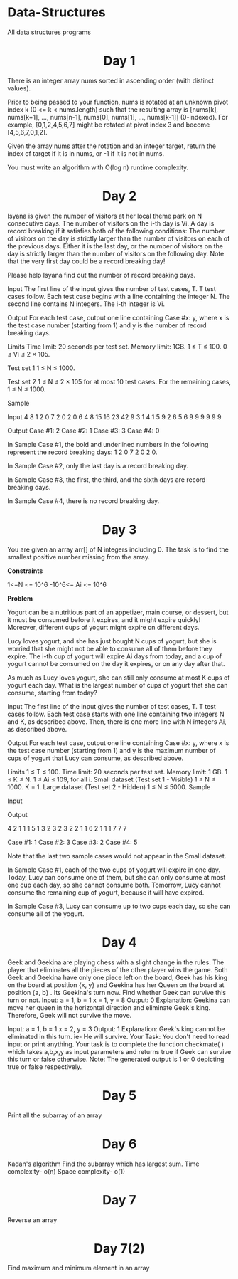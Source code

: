 # Data-Structures
All data structures programs

<h1 align ="center">Day 1</h1>

<p>There is an integer array nums sorted in ascending order (with distinct values).

Prior to being passed to your function, nums is rotated at an unknown pivot index k (0 <= k < nums.length) such that the resulting array is [nums[k], nums[k+1], ..., nums[n-1], nums[0], nums[1], ..., nums[k-1]] (0-indexed). For example, [0,1,2,4,5,6,7] might be rotated at pivot index 3 and become [4,5,6,7,0,1,2].

Given the array nums after the rotation and an integer target, return the index of target if it is in nums, or -1 if it is not in nums.

You must write an algorithm with O(log n) runtime complexity.<p>
  
 <h1 align ="center">Day 2</h1>
 <p>Isyana is given the number of visitors at her local theme park on N consecutive days. The number of visitors on the i-th day is Vi. A day is record breaking if it satisfies both of the following conditions: The number of visitors on the day is strictly larger than the number of visitors on each of the previous days. Either it is the last day, or the number of visitors on the day is strictly larger than the number of visitors on the following day. Note that the very first day could be a record breaking day!

Please help Isyana find out the number of record breaking days.

Input The first line of the input gives the number of test cases, T. T test cases follow. Each test case begins with a line containing the integer N. The second line contains N integers. The i-th integer is Vi.

Output For each test case, output one line containing Case #x: y, where x is the test case number (starting from 1) and y is the number of record breaking days.

Limits Time limit: 20 seconds per test set. Memory limit: 1GB. 1 ≤ T ≤ 100. 0 ≤ Vi ≤ 2 × 105.

Test set 1 1 ≤ N ≤ 1000.

Test set 2 1 ≤ N ≤ 2 × 105 for at most 10 test cases. For the remaining cases, 1 ≤ N ≤ 1000.

Sample

Input 4 8 1 2 0 7 2 0 2 0 6 4 8 15 16 23 42 9 3 1 4 1 5 9 2 6 5 6 9 9 9 9 9 9

Output Case #1: 2 Case #2: 1 Case #3: 3 Case #4: 0

In Sample Case #1, the bold and underlined numbers in the following represent the record breaking days: 1 2 0 7 2 0 2 0.

In Sample Case #2, only the last day is a record breaking day.

In Sample Case #3, the first, the third, and the sixth days are record breaking days.

In Sample Case #4, there is no record breaking day.</p>

<h1 align="center">Day 3</h1>
<p>You are given an array arr[] of N integers including 0. The task is to find the smallest positive number missing from the array.<br>
  
  <strong>Constraints</strong>
  <p> 1<=N <= 10^6
-10^6<= Ai <= 10^6 </p>

<strong>Problem</strong>
<p>
Yogurt can be a nutritious part of an appetizer, main course, or dessert, but it must be consumed before it expires, and it might expire quickly! Moreover, different cups of yogurt might expire on different days.

Lucy loves yogurt, and she has just bought N cups of yogurt, but she is worried that she might not be able to consume all of them before they expire. The i-th cup of yogurt will expire Ai days from today, and a cup of yogurt cannot be consumed on the day it expires, or on any day after that.

As much as Lucy loves yogurt, she can still only consume at most K cups of yogurt each day. What is the largest number of cups of yogurt that she can consume, starting from today?

Input
The first line of the input gives the number of test cases, T. T test cases follow. Each test case starts with one line containing two integers N and K, as described above. Then, there is one more line with N integers Ai, as described above.

Output
For each test case, output one line containing Case #x: y, where x is the test case number (starting from 1) and y is the maximum number of cups of yogurt that Lucy can consume, as described above.

Limits
1 ≤ T ≤ 100.
Time limit: 20 seconds per test set.
Memory limit: 1 GB.
1 ≤ K ≤ N.
1 ≤ Ai ≤ 109, for all i.
Small dataset (Test set 1 - Visible)
1 ≤ N ≤ 1000.
K = 1.
Large dataset (Test set 2 - Hidden)
1 ≤ N ≤ 5000.
Sample

Input
 	
Output
 
4
2 1
1 1
5 1
3 2 3 2 3
2 2
1 1
6 2
1 1 1 7 7 7

  
Case #1: 1
Case #2: 3
Case #3: 2
Case #4: 5

  
Note that the last two sample cases would not appear in the Small dataset.

In Sample Case #1, each of the two cups of yogurt will expire in one day. Today, Lucy can consume one of them, but she can only consume at most one cup each day, so she cannot consume both. Tomorrow, Lucy cannot consume the remaining cup of yogurt, because it will have expired.

In Sample Case #3, Lucy can consume up to two cups each day, so she can consume all of the yogurt.</p>
<h1 align="center">Day 4</h1>
<p>Geek and Geekina are playing chess with a slight change in the rules. The player that eliminates all the pieces of the other player wins the game. Both Geek and Geekina have only one piece left on the board, Geek has his king  on the board at position {x, y} and Geekina has her Queen  on the board at position {a, b} . Its Geekina's turn now. Find whether Geek can survive this turn or not. 
Input:
a = 1, b = 1
x = 1, y = 8
Output:
0
Explanation: 
Geekina can move her queen in the horizontal
direction and eliminate Geek's king. Therefore, 
Geek will not survive the move.


Input:
a = 1, b = 1 
x = 2, y = 3
Output:
1
Explanation: 
Geek's king cannot be eliminated in 
this turn. ie- He will survive.
Your Task:
You don't need to read input or print anything. Your task is to complete the function checkmate( ) which takes a,b,x,y  as input parameters and returns true if Geek can survive this turn or false otherwise.
Note: The generated output is 1 or 0 depicting true or false respectively. 

</p>

<h1 align="center">Day 5</h1>
<p>Print all the subarray of an array</p>
<h1 align="center">Day 6</h1>
<p>Kadan's algorithm
Find the subarray which has largest sum.
Time complexity- o(n)
Space complexity- o(1)</p>
<h1 align="center">Day 7</h1>
<p>Reverse an array</p>
<h1 align="center">Day 7(2)</h1>
<p>Find maximum and minimum element in an array</p>

